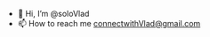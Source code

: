 - 👋 Hi, I’m @soloVlad
- 📫 How to reach me connectwithVlad@gmail.com

<!---
soloVlad/soloVlad is a ✨ special ✨ repository because its `README.md` (this file) appears on your GitHub profile.
You can click the Preview link to take a look at your changes.
--->
